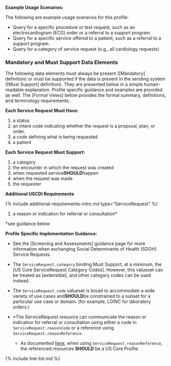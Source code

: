 
**Example Usage Scenarios:**

The following are example usage scenarios for this profile:

-   Query for a specific procedure or test request, such as an electrocardiogram (ECG) order or a referral to a support program.
-   Query for a specific service offered to a patient, such as a referral to a support program.
-   Query for a category of service request (e.g., all cardiology requests)


### Mandatory and Must Support Data Elements

The following data elements must always be present ([Mandatory] definition) or must be supported if the data is present in the sending system ([Must Support] definition). They are presented below in a simple human-readable explanation.  Profile specific guidance and examples are provided as well.  The [Formal Views] below provides the  formal summary, definitions, and  terminology requirements.

**Each Service Request Must Have:**

1.  a status
1.  an intent code indicating whether the request is a proposal, plan, or order.
3.  a code defining what is being requested
4.  a patient

**Each Service Request Must Support:**

1.  a category
2.  <span class="bg-success" markdown="1">the encounter in which the request was created</span><!-- new-content -->
3.  when requested service**SHOULD**happen
4.  when the request was made
5.  the requester

**Additional USCDI Requirements**

{% include additional-requirements-intro.md type="ServiceRequest" %}

1. a reason or indication for referral or consultation*

\*see guidance below

**Profile Specific Implementation Guidance:**

- See the [Screening and Assessments] guidance page for more information when exchanging Social Determinants of Health (SDOH) Service Requests.
- The `ServiceRequest.category` binding Must Support, at a minimum, the [US Core ServiceRequest Category Codes].  However, this valueset can be treated as [extensible], and other category codes can be used instead.
- The `ServiceRequest.code` valueset is broad to accommodate a wide variety of use cases and**SHOULD**be constrained to a subset for a particular use case or domain. (for example, LOINC for laboratory orders.)

- \*The ServiceRequest resource can communicate the reason or indication for referral or consultation using either a code in `ServiceRequest.reasonCode` or a reference using `ServiceRequest.reasonReference`.
  - As documented [here](general-guidance.html#referencing-us-core-profiles), when using  `ServiceRequest.reasonReference`, the referenced resources **SHOULD** be a US Core Profile.
  


{% include link-list.md %}
